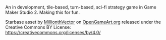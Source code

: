  An in development, tile-based, turn-based, sci-fi strategy game in Game Maker Studio 2. Making this for fun.

Starbase asset by [MillionthVector](http://millionthvector.blogspot.de) on [OpenGameArt.org](https://opengameart.org/) released under the Creative Commons BY License: https://creativecommons.org/licenses/by/4.0/
